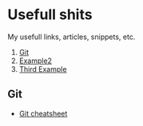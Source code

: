 # Usefull shits
My usefull links, articles, snippets, etc.

1. [Git](#git)
2. [Example2](#example2)
3. [Third Example](#third-example)

## Git

- [Git cheatsheet](http://ndpsoftware.com/git-cheatsheet/previous/git-cheatsheet.html#loc=remote_repo;)